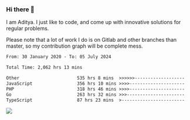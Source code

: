 ### Hi there 👋

I am Aditya. I just like to code, and come up with innovative solutions for regular problems.

Please note that a lot of work I do is on Gitlab and other branches than master, so my contribution graph will be complete mess.

<!--START_SECTION:waka-->

```txt
From: 30 January 2020 - To: 05 July 2024

Total Time: 2,062 hrs 13 mins

Other                      535 hrs 8 mins  >>>>>>-------------------   25.95 %
JavaScript                 356 hrs 10 mins >>>>---------------------   17.27 %
PHP                        318 hrs 46 mins >>>>---------------------   15.46 %
Go                         263 hrs 32 mins >>>----------------------   12.78 %
TypeScript                 87 hrs 23 mins  >------------------------   04.24 %
```

<!--END_SECTION:waka-->

![](https://komarev.com/ghpvc/?username=BrainBuzzer)
